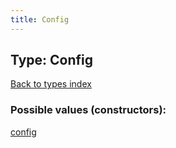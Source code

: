 ```yaml
---
title: Config
---
```

## Type: Config  
[Back to types index](index.md)



### Possible values (constructors):

[config](../constructors/config.md)  

